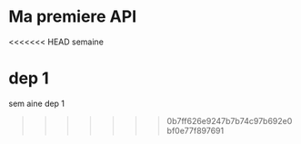 # Ma premiere API

<<<<<<< HEAD
semaine 

dep 1
=======
sem
aine dep 1
>>>>>>> 0b7ff626e9247b7b74c97b692e0bf0e77f897691
